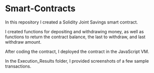# Smart-Contracts

In this repository I created a Solidity Joint Savings smart contract. 

I created functions for depositing and withdrawing money, as well as functions to return the contract balance, the last to withdraw, and last withdraw amount. 

After coding the contract, I deployed the contract in the JavaScript VM.

In the Execution_Results folder, I provided screenshots of a few sample transactions.
